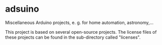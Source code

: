 # adsuino
Miscellaneous Arduino projects, e. g. for home automation, astronomy,...

This project is based on several open-source projects. The license files of these projects can be
found in the sub-directory called "licenses".

